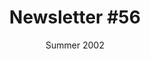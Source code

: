 ---
title: "Newsletter #56"
date: "Summer 2002"
pdf: "https://archive.org/details/interspecies-communication-newsletter-0056"
---